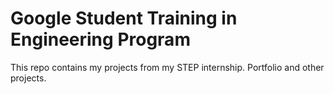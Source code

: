 # Google Student Training in Engineering Program
This repo contains my projects from my STEP internship. Portfolio and other projects. 